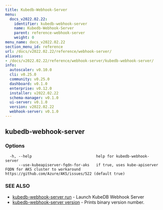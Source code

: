 ```yaml
---
title: Kubedb-Webhook-Server
menu:
  docs_v2022.02.22:
    identifier: kubedb-webhook-server
    name: Kubedb-Webhook-Server
    parent: reference-webhook-server
    weight: 0
menu_name: docs_v2022.02.22
section_menu_id: reference
url: /docs/v2022.02.22/reference/webhook-server/
aliases:
- /docs/v2022.02.22/reference/webhook-server/kubedb-webhook-server/
info:
  autoscaler: v0.10.0
  cli: v0.25.0
  community: v0.25.0
  dashboard: v0.1.0
  enterprise: v0.12.0
  installer: v2022.02.22
  schema-manager: v0.1.0
  ui-server: v0.1.0
  version: v2022.02.22
  webhook-server: v0.1.0
---
```


## kubedb-webhook-server



### Options

```
  -h, --help                             help for kubedb-webhook-server
      --use-kubeapiserver-fqdn-for-aks   if true, uses kube-apiserver FQDN for AKS cluster to workaround https://github.com/Azure/AKS/issues/522 (default true)
```

### SEE ALSO

* [kubedb-webhook-server run](/docs/v2022.02.22/reference/webhook-server/kubedb-webhook-server_run)	 - Launch KubeDB Webhook Server
* [kubedb-webhook-server version](/docs/v2022.02.22/reference/webhook-server/kubedb-webhook-server_version)	 - Prints binary version number.

